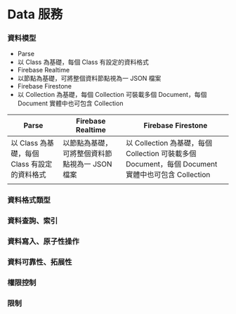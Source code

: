 # Data 服務

### 資料模型

* Parse   
 * 以 Class 為基礎，每個 Class 有設定的資料格式
* Firebase Realtime
 * 以節點為基礎，可將整個資料節點視為一 JSON 檔案
* Firebase Firestone
 * 以 Collection 為基礎，每個 Collection 可裝載多個 Document，每個 Document 實體中也可包含 Collection

| Parse | Firebase Realtime | Firebase Firestone |
| --- | --- | --- |
| 以 Class 為基礎，每個 Class 有設定的資料格式 | 以節點為基礎，可將整個資料節點視為一 JSON 檔案 | 以 Collection 為基礎，每個 Collection 可裝載多個 Document，每個 Document 實體中也可包含 Collection |
| | | |

### 資料格式類型
### 資料查詢、索引
### 資料寫入、原子性操作
### 資料可靠性、拓展性
### 權限控制
### 限制